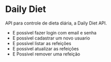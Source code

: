 # Daily Diet

API para controle de dieta diária, a Daily Diet API.


- E possivel fazer login com email e senha
- E possivel cadastrar um novo usuario
- E possivel listar as refeições
- E possivel atualizar as refeições
- E Possivel remover uma refeição

